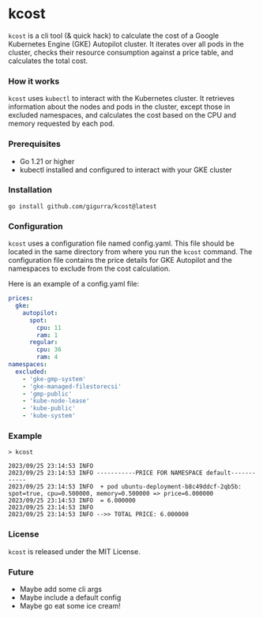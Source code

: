 # kcost

`kcost` is a cli tool (& quick hack) to calculate the cost of a Google Kubernetes Engine (GKE)
Autopilot cluster. It iterates over all pods in the cluster, checks their resource consumption against a price table,
and calculates the total cost.

### How it works

`kcost` uses `kubectl` to interact with the Kubernetes cluster. It retrieves information about the nodes and pods in the
cluster, except those in excluded namespaces, and calculates the cost based on the CPU and memory requested by each pod.

### Prerequisites

* Go 1.21 or higher
* kubectl installed and configured to interact with your GKE cluster

### Installation

```
go install github.com/gigurra/kcost@latest
```

### Configuration

`kcost` uses a configuration file named config.yaml. This file should be located in the same directory from where you run
the `kcost` command. The configuration file contains the price details for GKE Autopilot and the namespaces to exclude
from the cost calculation.

Here is an example of a config.yaml file:

```yaml
prices:
  gke:
    autopilot:
      spot:
        cpu: 11
        ram: 1
      regular:
        cpu: 36
        ram: 4
namespaces:
  excluded:
    - 'gke-gmp-system'
    - 'gke-managed-filestorecsi'
    - 'gmp-public'
    - 'kube-node-lease'
    - 'kube-public'
    - 'kube-system'
```

### Example

```shell
> kcost

2023/09/25 23:14:53 INFO 
2023/09/25 23:14:53 INFO -----------PRICE FOR NAMESPACE default------------
2023/09/25 23:14:53 INFO  + pod ubuntu-deployment-b8c49ddcf-2qb5b: spot=true, cpu=0.500000, memory=0.500000 => price=6.000000
2023/09/25 23:14:53 INFO  = 6.000000
2023/09/25 23:14:53 INFO 
2023/09/25 23:14:53 INFO -->> TOTAL PRICE: 6.000000
```

### License

`kcost` is released under the MIT License.

### Future

* Maybe add some cli args
* Maybe include a default config
* Maybe go eat some ice cream!
